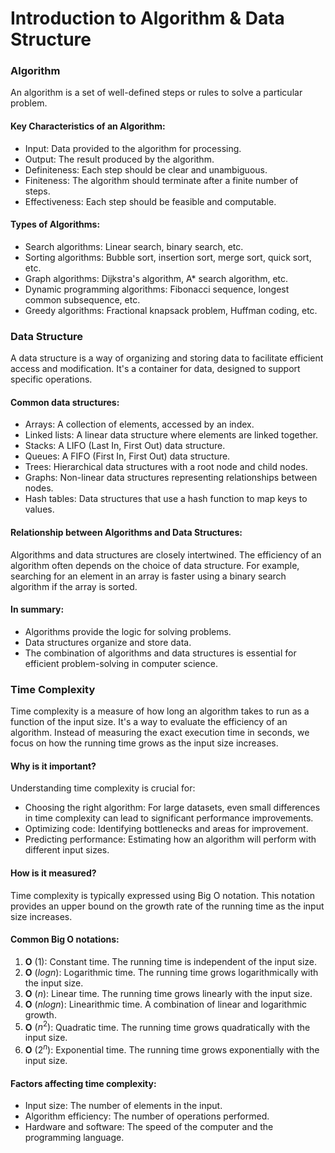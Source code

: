 # Introduction to Algorithm & Data Structure


### Algorithm

An algorithm is a set of well-defined steps or rules to solve a particular problem.

#### Key Characteristics of an Algorithm:
- Input: Data provided to the algorithm for processing.
- Output: The result produced by the algorithm.
- Definiteness: Each step should be clear and unambiguous.
- Finiteness: The algorithm should terminate after a finite number of steps.
- Effectiveness: Each step should be feasible and computable.

#### Types of Algorithms:
- Search algorithms: Linear search, binary search, etc.
- Sorting algorithms: Bubble sort, insertion sort, merge sort, quick sort, etc.
- Graph algorithms: Dijkstra's algorithm, A* search algorithm, etc.
- Dynamic programming algorithms: Fibonacci sequence, longest common subsequence, etc.
- Greedy algorithms: Fractional knapsack problem, Huffman coding, etc.



### Data Structure 

A data structure is a way of organizing and storing data to facilitate efficient access and modification. It's a container for data, designed to support specific operations.

#### Common data structures:
- Arrays: A collection of elements, accessed by an index.
- Linked lists: A linear data structure where elements are linked together.
- Stacks: A LIFO (Last In, First Out) data structure.
- Queues: A FIFO (First In, First Out) data structure.
- Trees: Hierarchical data structures with a root node and child nodes.
- Graphs: Non-linear data structures representing relationships between nodes.
- Hash tables: Data structures that use a hash function to map keys to values.

#### Relationship between Algorithms and Data Structures:
Algorithms and data structures are closely intertwined. The efficiency of an algorithm often depends on the choice of data structure. For example, searching for an element in an array is faster using a binary search algorithm if the array is sorted.

#### In summary:
- Algorithms provide the logic for solving problems.
- Data structures organize and store data.
- The combination of algorithms and data structures is essential for efficient problem-solving in computer science.


### Time Complexity
Time complexity is a measure of how long an algorithm takes to run as a function of the input size. It's a way to evaluate the efficiency of an algorithm. Instead of measuring the exact execution time in seconds, we focus on how the running time grows as the input size increases.

#### Why is it important?
Understanding time complexity is crucial for:

- Choosing the right algorithm: For large datasets, even small differences in time complexity can lead to significant performance improvements.
- Optimizing code: Identifying bottlenecks and areas for improvement.
- Predicting performance: Estimating how an algorithm will perform with different input sizes.

#### How is it measured?
Time complexity is typically expressed using Big O notation. This notation provides an upper bound on the growth rate of the running time as the input size increases.

#### Common Big O notations:

1. **O** $(1)$: Constant time. The running time is independent of the input size.
2. **O** $(log n)$: Logarithmic time. The running time grows logarithmically with the input size.
3. **O** $(n)$: Linear time. The running time grows linearly with the input size.
4. **O** $(n log n)$: Linearithmic time. A combination of linear and logarithmic growth.
5. **O** $(n^2)$: Quadratic time. The running time grows quadratically with the input size.
6. **O** $(2^n)$: Exponential time. The running time grows exponentially with the input size.

#### Factors affecting time complexity:
- Input size: The number of elements in the input.
- Algorithm efficiency: The number of operations performed.
- Hardware and software: The speed of the computer and the programming language.
